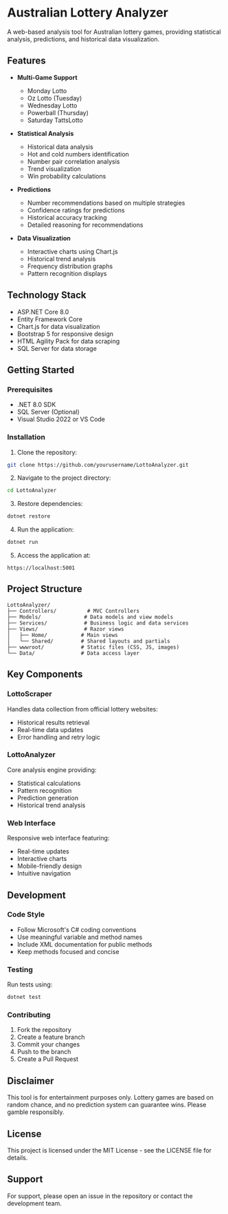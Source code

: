 # Australian Lottery Analyzer

A web-based analysis tool for Australian lottery games, providing statistical analysis, predictions, and historical data visualization.

## Features

- **Multi-Game Support**
  - Monday Lotto
  - Oz Lotto (Tuesday)
  - Wednesday Lotto
  - Powerball (Thursday)
  - Saturday TattsLotto

- **Statistical Analysis**
  - Historical data analysis
  - Hot and cold numbers identification
  - Number pair correlation analysis
  - Trend visualization
  - Win probability calculations

- **Predictions**
  - Number recommendations based on multiple strategies
  - Confidence ratings for predictions
  - Historical accuracy tracking
  - Detailed reasoning for recommendations

- **Data Visualization**
  - Interactive charts using Chart.js
  - Historical trend analysis
  - Frequency distribution graphs
  - Pattern recognition displays

## Technology Stack

- ASP.NET Core 8.0
- Entity Framework Core
- Chart.js for data visualization
- Bootstrap 5 for responsive design
- HTML Agility Pack for data scraping
- SQL Server for data storage

## Getting Started

### Prerequisites

- .NET 8.0 SDK
- SQL Server (Optional)
- Visual Studio 2022 or VS Code

### Installation

1. Clone the repository:
```bash
git clone https://github.com/yourusername/LottoAnalyzer.git
```

2. Navigate to the project directory:
```bash
cd LottoAnalyzer
```

3. Restore dependencies:
```bash
dotnet restore
```

4. Run the application:
```bash
dotnet run
```

5. Access the application at:
```
https://localhost:5001
```

## Project Structure

```
LottoAnalyzer/
├── Controllers/          # MVC Controllers
├── Models/              # Data models and view models
├── Services/            # Business logic and data services
├── Views/               # Razor views
│   ├── Home/           # Main views
│   └── Shared/         # Shared layouts and partials
├── wwwroot/            # Static files (CSS, JS, images)
└── Data/               # Data access layer
```

## Key Components

### LottoScraper
Handles data collection from official lottery websites:
- Historical results retrieval
- Real-time data updates
- Error handling and retry logic

### LottoAnalyzer
Core analysis engine providing:
- Statistical calculations
- Pattern recognition
- Prediction generation
- Historical trend analysis

### Web Interface
Responsive web interface featuring:
- Real-time updates
- Interactive charts
- Mobile-friendly design
- Intuitive navigation

## Development

### Code Style
- Follow Microsoft's C# coding conventions
- Use meaningful variable and method names
- Include XML documentation for public methods
- Keep methods focused and concise

### Testing
Run tests using:
```bash
dotnet test
```

### Contributing
1. Fork the repository
2. Create a feature branch
3. Commit your changes
4. Push to the branch
5. Create a Pull Request

## Disclaimer

This tool is for entertainment purposes only. Lottery games are based on random chance, and no prediction system can guarantee wins. Please gamble responsibly.

## License

This project is licensed under the MIT License - see the LICENSE file for details.

## Support

For support, please open an issue in the repository or contact the development team.
